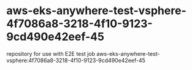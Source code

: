# aws-eks-anywhere-test-vsphere-4f7086a8-3218-4f10-9123-9cd490e42eef-45
repository for use with E2E test job aws-eks-anywhere-test-vsphere:4f7086a8-3218-4f10-9123-9cd490e42eef-45
